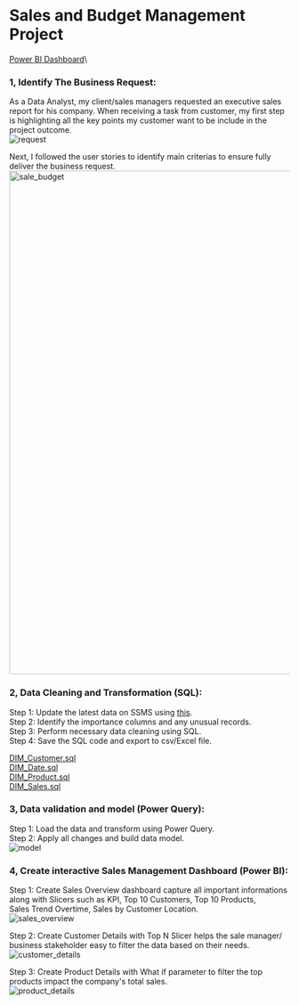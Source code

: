 # Sales and Budget Management Project
[Power BI Dashboard](https://app.powerbi.com/view?r=eyJrIjoiYjY3ZmU4YmItMTgyNi00MjFmLWE3ODAtYWFhMTk1NGRjMWIwIiwidCI6ImRmODY3OWNkLWE4MGUtNDVkOC05OWFjLWM4M2VkN2ZmOTVhMCJ9&pageName=ReportSection5d5ab9e44106cc8b7400)\
### 1, Identify The Business Request:

As a Data Analyst, my client/sales managers requested an executive sales report for his company. When receiving a task from customer, my first step is highlighting all the key points my customer want to be include in the project outcome.\
![request](https://user-images.githubusercontent.com/107152014/224838568-38b42840-8da9-441c-a495-b102e1113b04.png)


Next, I followed the user stories to identify main criterias to ensure fully deliver the business request.\
<img width="904" alt="sale_budget" src="https://user-images.githubusercontent.com/107152014/224837558-4ecfbbd8-4f9f-453b-b98d-48923f4014e2.png">

### 2, Data Cleaning and Transformation (SQL):

Step 1: Update the latest data on SSMS using [this](https://github.com/techtalkcorner/SampleDemoFiles/blob/master/Database/AdventureWorks/Update_AdventureWorksDW_Data.sql).\
Step 2: Identify the importance columns and any unusual records.\
Step 3: Perform necessary data cleaning using SQL.\
Step 4: Save the SQL code and export to csv/Excel file.

[DIM_Customer.sql](https://github.com/nguyendmnhu/Kat-s-Projects/blob/main/Sales%20and%20Budget%20Management/SQL%20Code/DIM_Customer.sql)\
[DIM_Date.sql](https://github.com/nguyendmnhu/Kat-s-Projects/blob/main/Sales%20and%20Budget%20Management/SQL%20Code/DIM_Date.sql)\
[DIM_Product.sql](https://github.com/nguyendmnhu/Kat-s-Projects/blob/main/Sales%20and%20Budget%20Management/SQL%20Code/DIM_Product.sql)\
[DIM_Sales.sql](https://github.com/nguyendmnhu/Kat-s-Projects/blob/main/Sales%20and%20Budget%20Management/SQL%20Code/DIM_Sales.sql)

### 3, Data validation and model (Power Query):

Step 1: Load the data and transform using Power Query.\
Step 2: Apply all changes and build data model.\
![model](https://user-images.githubusercontent.com/107152014/224838107-eeea97b8-d65b-4dc3-a7b7-d1d4a48e9980.jpeg)


### 4, Create interactive Sales Management Dashboard (Power BI):

Step 1: Create Sales Overview dashboard capture all important informations along with Slicers such as KPI, Top 10 Customers, Top 10 Products,\
Sales Trend Overtime, Sales by Customer Location.\
![sales_overview](https://user-images.githubusercontent.com/107152014/224838671-c2dc45b9-e748-4230-8640-d63228eb7bc1.jpg)

Step 2: Create Customer Details with Top N Slicer helps the sale manager/ business stakeholder easy to filter the data based on their needs.\
![customer_details](https://user-images.githubusercontent.com/107152014/224838713-2e13e7cf-33ff-4dfd-a6dd-103e8c535704.jpg)

Step 3: Create Product Details with What if parameter to filter the top products impact the company's total sales.\
![product_details](https://user-images.githubusercontent.com/107152014/224838756-a3552556-48b2-4f71-9a62-bb0b646aeefc.jpg)




